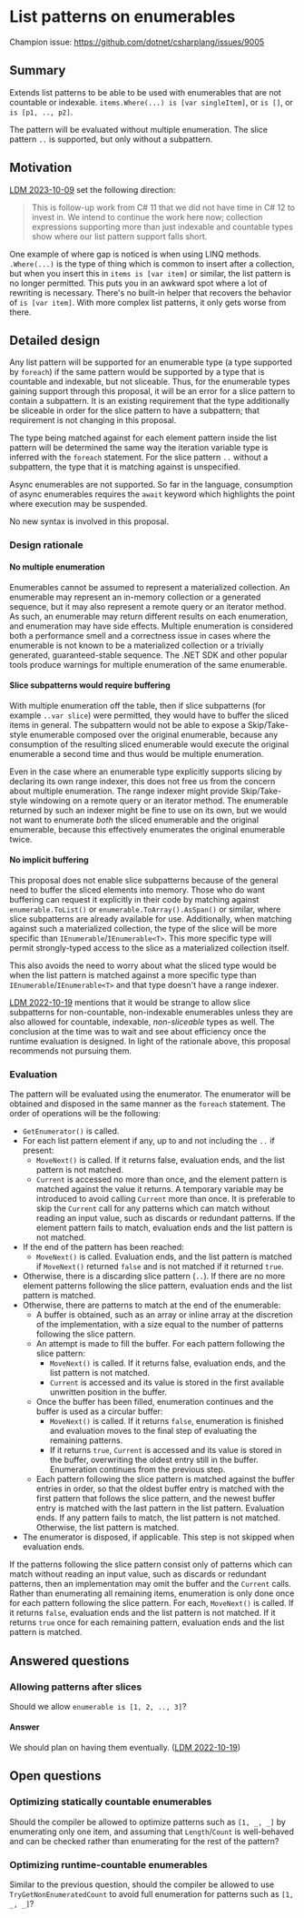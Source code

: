 # List patterns on enumerables

Champion issue: <https://github.com/dotnet/csharplang/issues/9005>

## Summary

Extends list patterns to be able to be used with enumerables that are not countable or indexable. `items.Where(...) is [var singleItem]`, or `is []`, or `is [p1, .., p2]`.

The pattern will be evaluated without multiple enumeration. The slice pattern `..` is supported, but only without a subpattern.

## Motivation

[LDM 2023-10-09](https://github.com/dotnet/csharplang/blob/main/meetings/2023/LDM-2023-10-09.md#list-patterns-on-enumerables) set the following direction:

> This is follow-up work from C# 11 that we did not have time in C# 12 to invest in. We intend to continue the work here now; collection expressions supporting more than just indexable and countable types show where our list pattern support falls short.

One example of where gap is noticed is when using LINQ methods. `.Where(...)` is the type of thing which is common to insert after a collection, but when you insert this in `items is [var item]` or similar, the list pattern is no longer permitted. This puts you in an awkward spot where a lot of rewriting is necessary. There's no built-in helper that recovers the behavior of `is [var item]`. With more complex list patterns, it only gets worse from there.

## Detailed design

Any list pattern will be supported for an enumerable type (a type supported by `foreach`) if the same pattern would be supported by a type that is countable and indexable, but not sliceable. Thus, for the enumerable types gaining support through this proposal, it will be an error for a slice pattern to contain a subpattern. It is an existing requirement that the type additionally be sliceable in order for the slice pattern to have a subpattern; that requirement is not changing in this proposal.

The type being matched against for each element pattern inside the list pattern will be determined the same way the iteration variable type is inferred with the `foreach` statement. For the slice pattern `..` without a subpattern, the type that it is matching against is unspecified.

Async enumerables are not supported. So far in the language, consumption of async enumerables requires the `await` keyword which highlights the point where execution may be suspended.

No new syntax is involved in this proposal.

### Design rationale

#### No multiple enumeration

Enumerables cannot be assumed to represent a materialized collection. An enumerable may represent an in-memory collection or a generated sequence, but it may also represent a remote query or an iterator method. As such, an enumerable may return different results on each enumeration, and enumeration may have side effects. Multiple enumeration is considered both a performance smell and a correctness issue in cases where the enumerable is not known to be a materialized collection or a trivially generated, guaranteed-stable sequence. The .NET SDK and other popular tools produce warnings for multiple enumeration of the same enumerable.

#### Slice subpatterns would require buffering

With multiple enumeration off the table, then if slice subpatterns (for example `..var slice`) were permitted, they would have to buffer the sliced items in general. The subpattern would not be able to expose a Skip/Take-style enumerable composed over the original enumerable, because any consumption of the resulting sliced enumerable would execute the original enumerable a second time and thus would be multiple enumeration.

Even in the case where an enumerable type explicitly supports slicing by declaring its own range indexer, this does not free us from the concern about multiple enumeration. The range indexer might provide Skip/Take-style windowing on a remote query or an iterator method. The enumerable returned by such an indexer might be fine to use on its own, but we would not want to enumerate _both_ the sliced enumerable and the original enumerable, because this effectively enumerates the original enumerable twice.

#### No implicit buffering

This proposal does not enable slice subpatterns because of the general need to buffer the sliced elements into memory. Those who do want buffering can request it explicitly in their code by matching against `enumerable.ToList()` or `enumerable.ToArray().AsSpan()` or similar, where slice subpatterns are already available for use. Additionally, when matching against such a materialized collection, the type of the slice will be more specific than `IEnumerable`/`IEnumerable<T>`. This more specific type will permit strongly-typed access to the slice as a materialized collection itself.

This also avoids the need to worry about what the sliced type would be when the list pattern is matched against a more specific type than `IEnumerable`/`IEnumerable<T>` and that type doesn't have a range indexer.

[LDM 2022-10-19](https://github.com/dotnet/csharplang/blob/main/meetings/2022/LDM-2022-10-19.md#allowing-slicing-to-capture) mentions that it would be strange to allow slice subpatterns for non-countable, non-indexable enumerables unless they are also allowed for countable, indexable, _non-sliceable_ types as well. The conclusion at the time was to wait and see about efficiency once the runtime evaluation is designed. In light of the rationale above, this proposal recommends not pursuing them.

### Evaluation

The pattern will be evaluated using the enumerator. The enumerator will be obtained and disposed in the same manner as the `foreach` statement. The order of operations will be the following:

- `GetEnumerator()` is called.
- For each list pattern element if any, up to and not including the `..` if present:
  - `MoveNext()` is called. If it returns false, evaluation ends, and the list pattern is not matched.
  - `Current` is accessed no more than once, and the element pattern is matched against the value it returns. A temporary variable may be introduced to avoid calling `Current` more than once. It is preferable to skip the `Current` call for any patterns which can match without reading an input value, such as discards or redundant patterns. If the element pattern fails to match, evaluation ends and the list pattern is not matched.
- If the end of the pattern has been reached:
  - `MoveNext()` is called. Evaluation ends, and the list pattern is matched if `MoveNext()` returned `false` and is not matched if it returned `true`.
- Otherwise, there is a discarding slice pattern (`..`). If there are no more element patterns following the slice pattern, evaluation ends and the list pattern is matched.
- Otherwise, there are patterns to match at the end of the enumerable:
  - A buffer is obtained, such as an array or inline array at the discretion of the implementation, with a size equal to the number of patterns following the slice pattern.
  - An attempt is made to fill the buffer. For each pattern following the slice pattern:
    - `MoveNext()` is called. If it returns false, evaluation ends, and the list pattern is not matched.
    - `Current` is accessed and its value is stored in the first available unwritten position in the buffer.
  - Once the buffer has been filled, enumeration continues and the buffer is used as a circular buffer:
    - `MoveNext()` is called. If it returns `false`, enumeration is finished and evaluation moves to the final step of evaluating the remaining patterns.
    - If it returns `true`, `Current` is accessed and its value is stored in the buffer, overwriting the oldest entry still in the buffer. Enumeration continues from the previous step.
  - Each pattern following the slice pattern is matched against the buffer entries in order, so that the oldest buffer entry is matched with the first pattern that follows the slice pattern, and the newest buffer entry is matched with the last pattern in the list pattern. Evaluation ends. If any pattern fails to match, the list pattern is not matched. Otherwise, the list pattern is matched.
- The enumerator is disposed, if applicable. This step is not skipped when evaluation ends.

If the patterns following the slice pattern consist only of patterns which can match without reading an input value, such as discards or redundant patterns, then an implementation may omit the buffer and the `Current` calls. Rather than enumerating all remaining items, enumeration is only done once for each pattern following the slice pattern. For each, `MoveNext()` is called. If it returns `false`, evaluation ends and the list pattern is not matched. If it returns `true` once for each remaining pattern, evaluation ends and the list pattern is matched.

## Answered questions

### Allowing patterns after slices

Should we allow `enumerable is [1, 2, .., 3]`?

#### Answer

We should plan on having them eventually. ([LDM 2022-10-19](https://github.com/dotnet/csharplang/blob/main/meetings/2022/LDM-2022-10-19.md#allowing-patterns-after-slices))

## Open questions

### Optimizing statically countable enumerables

Should the compiler be allowed to optimize patterns such as `[1, _, _]` by enumerating only one item, and assuming that `Length`/`Count` is well-behaved and can be checked rather than enumerating for the rest of the pattern?

### Optimizing runtime-countable enumerables

Similar to the previous question, should the compiler be allowed to use `TryGetNonEnumeratedCount` to avoid full enumeration for patterns such as `[1, _, _]`?

